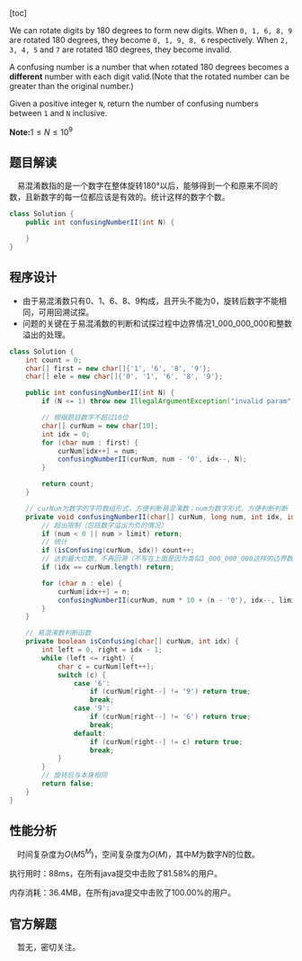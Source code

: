 [toc]

We can rotate digits by 180 degrees to form new digits. When `0, 1, 6, 8, 9` are rotated 180 degrees, they become `0, 1, 9, 8, 6` respectively. When `2, 3, 4, 5` and `7` are rotated 180 degrees, they become invalid.

A confusing number is a number that when rotated 180 degrees becomes a **different** number with each digit valid.(Note that the rotated number can be greater than the original number.)

Given a positive integer `N`, return the number of confusing numbers between `1` and `N` inclusive.

**Note:**$1 \le N \le 10^9$



## 题目解读

&emsp;易混淆数指的是一个数字在整体旋转180°以后，能够得到一个和原来不同的数，且新数字的每一位都应该是有效的。统计这样的数字个数。

```java
class Solution {
    public int confusingNumberII(int N) {

    }
}
```

## 程序设计

* 由于易混淆数只有0、1、6、8、9构成，且开头不能为0，旋转后数字不能相同，可用回溯试探。
* 问题的关键在于易混淆数的判断和试探过程中边界情况1_000_000_000和整数溢出的处理。

```java
class Solution {
    int count = 0;
    char[] first = new char[]{'1', '6', '8', '9'};
    char[] ele = new char[]{'0', '1', '6', '8', '9'};

    public int confusingNumberII(int N) {
        if (N <= 1) throw new IllegalArgumentException("invalid param");

        // 根据题目数字不超过10位
        char[] curNum = new char[10];
        int idx = 0;
        for (char num : first) {
            curNum[idx++] = num;
            confusingNumberII(curNum, num - '0', idx--, N);
        }

        return count;
    }

    // curNum为数字的字符数组形式，方便判断易混淆数；num为数字形式，方便判断判断
    private void confusingNumberII(char[] curNum, long num, int idx, int limit) {
        // 超出限制（包括数字溢出为负的情况）
        if (num < 0 || num > limit) return;
        // 统计
        if (isConfusing(curNum, idx)) count++;
        // 达到最大位数，不再回溯（不写在上面是因为类似1_000_000_000这样的边界数字也是易混淆数，不统计会漏掉）
        if (idx == curNum.length) return;

        for (char n : ele) {
            curNum[idx++] = n;
            confusingNumberII(curNum, num * 10 + (n - '0'), idx--, limit);
        }
    }

    // 易混淆数判断函数
    private boolean isConfusing(char[] curNum, int idx) {
        int left = 0, right = idx - 1;
        while (left <= right) {
            char c = curNum[left++];
            switch (c) {
                case '6':
                    if (curNum[right--] != '9') return true;
                    break;
                case '9':
                    if (curNum[right--] != '6') return true;
                    break;
                default:
                    if (curNum[right--] != c) return true;
                    break;
            }
        }
        // 旋转后与本身相同
        return false;
    }
}
```

## 性能分析

&emsp;时间复杂度为$O(M5^M)$，空间复杂度为$O(M)$，其中$M$为数字$N$的位数。

执行用时：88ms，在所有java提交中击败了81.58%的用户。

内存消耗：36.4MB，在所有java提交中击败了100.00%的用户。

## 官方解题

&emsp;暂无，密切关注。